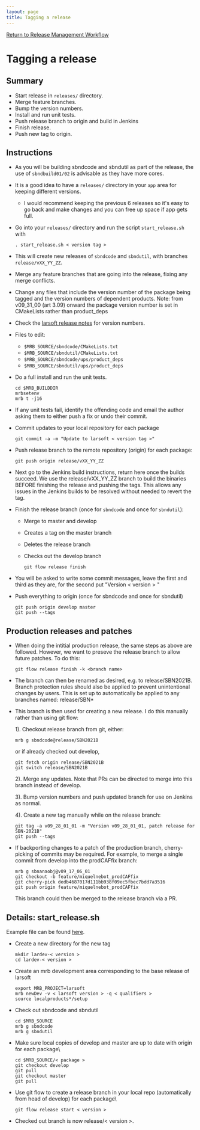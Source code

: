 ```yaml
---
layout: page
title: Tagging a release
---
```


[Return to Release Management Workflow](https://sbnsoftware.github.io/sbndcode_wiki/Release_management_workflow.html)


Tagging a release
======================================================



Summary
----------------------------------

-   Start release in `releases/` directory.
-   Merge feature branches.
-   Bump the version numbers.
-   Install and run unit tests.
-   Push release branch to origin and build in Jenkins
-   Finish release.
-   Push new tag to origin.



Instructions
--------------------------------------------

-   As you will be building sbndcode and sbndutil as part of the
    release, the use of `sbndbuild01/02` is advisable as they have more
    cores.

-   It is a good idea to have a `releases/` directory in your `app` area
    for keeping different versions.
    -   I would recommend keeping the previous 6 releases so it\'s easy
        to go back and make changes and you can free up space if app
        gets full.

-   Go into your `releases/` directory and run the script
    `start_release.sh` with

        . start_release.sh < version tag > 

-   This will create new releases of `sbndcode` and `sbndutil`, with branches `release/vXX_YY_ZZ`.

-   Merge any feature branches that are going into the release, fixing
    any merge conflicts.

-   Change any files that include the version number of the package
    being tagged and the version numbers of dependent products. 
    Note: from v09_31_00 (art 3.09) onward the package version number is set in CMakeLists rather than product_deps

-   Check the [larsoft release
    notes](https://cdcvs.fnal.gov/redmine/projects/larsoft/wiki/LArSoft_release_list)
    for version numbers.

-   Files to edit:
    -   `$MRB_SOURCE/sbndcode/CMakeLists.txt`
    -   `$MRB_SOURCE/sbndutil/CMakeLists.txt`
    -   `$MRB_SOURCE/sbndcode/ups/product_deps`
    -   `$MRB_SOURCE/sbndutil/ups/product_deps`

-   Do a full install and run the unit tests.

        cd $MRB_BUILDDIR
        mrbsetenv
        mrb t -j16

-   If any unit tests fail, identify the offending code and email the
    author asking them to either push a fix or undo their commit.

-   Commit updates to your local repository for each package

        git commit -a -m "Update to larsoft < version tag >"

-   Push release branch to the remote repository (origin) for each package:

        git push origin release/vXX_YY_ZZ

-   Next go to the Jenkins build instructions, return here once the builds succeed. 
    We use the release/vXX_YY_ZZ branch to build the binaries BEFORE finishing the release and pushing the tags.
    This allows any issues in the Jenkins builds to be resolved without needed to revert the tag. 

-   Finish the release branch (once for `sbndcode` and once for
    `sbndutil`):
    -   Merge to master and develop

    -   Creates a tag on the master branch

    -   Deletes the release branch

    -   Checks out the develop branch

            git flow release finish

-   You will be asked to write some commit messages, leave the first and
    third as they are, for the second put \"Version \< version \> \"

-   Push everything to origin (once for sbndcode and once for sbndutil)

        git push origin develop master
        git push --tags


Production releases and patches 
---------------------------------------------------------------------

-   When doing the intitial production release, the same steps as above are followed. 
    However, we want to preseve the release branch to allow future patches. To do this: 

        git flow release finish -k <branch name>

-   The branch can then be renamed as desired, e.g. to release/SBN2021B. Branch protection
    rules should also be applied to prevent unintentional changes by users. This is set up 
    to automatically be applied to any branches named: release/SBN*

-   This branch is then used for creating a new release. I do this manually rather than using git flow:

    1). Checkout release branch from git, either:
        
        mrb g sbndcode@release/SBN2021B
        
    or if already checked out develop,
        
        git fetch origin release/SBN2021B
	    git switch release/SBN2021B
    
    2). Merge any updates. Note that PRs can be directed to merge into this branch instead of develop. 
    
    3). Bump version numbers and push updated branch for use on Jenkins as normal.
    
    4). Create a new tag manually while on the release branch: 
    
        git tag -a v09_28_01_01 -m "Version v09_28_01_01, patch release for SBN-2021B"
        git push --tags

-   If backporting changes to a patch of the production branch, cherry-picking of commits may be required.
    For example, to merge a single commit from develop into the prodCAFfix branch: 

        mrb g sbnanaobj@v09_17_06_01
        git checkout -b feature/miquelnebot_prodCAFfix
        git cherry-pick dedb4687017d111bb938f09ec5fbec7bdd7a3516
        git push origin feature/miquelnebot_prodCAFfix

    This branch could then be merged to the release branch via a PR. 

Details: start_release.sh
---------------------------------------------------------------------

Example file can be found [here](https://github.com/SBNSoftware/SBNSoftware.github.io/blob/master/sbndcode_wiki/attachments/git_start_release.sh).

-   Create a new directory for the new tag

        mkdir lardev-< version >
        cd lardev-< version >

-   Create an mrb development area corresponding to the base release of
    larsoft

        export MRB_PROJECT=larsoft
        mrb newDev -v < larsoft version > -q < qualifiers >
        source localproducts*/setup

-   Check out sbndcode and sbndutil

        cd $MRB_SOURCE
        mrb g sbndcode
        mrb g sbndutil

-   Make sure local copies of develop and master are up to date with
    origin for each package\

        cd $MRB_SOURCE/< package >
        git checkout develop
        git pull
        git checkout master
        git pull

-   Use git flow to create a release branch in your local repo
    (automatically from head of develop) for each package\

        git flow release start < version >

-   Checked out branch is now release/\< version \>.
